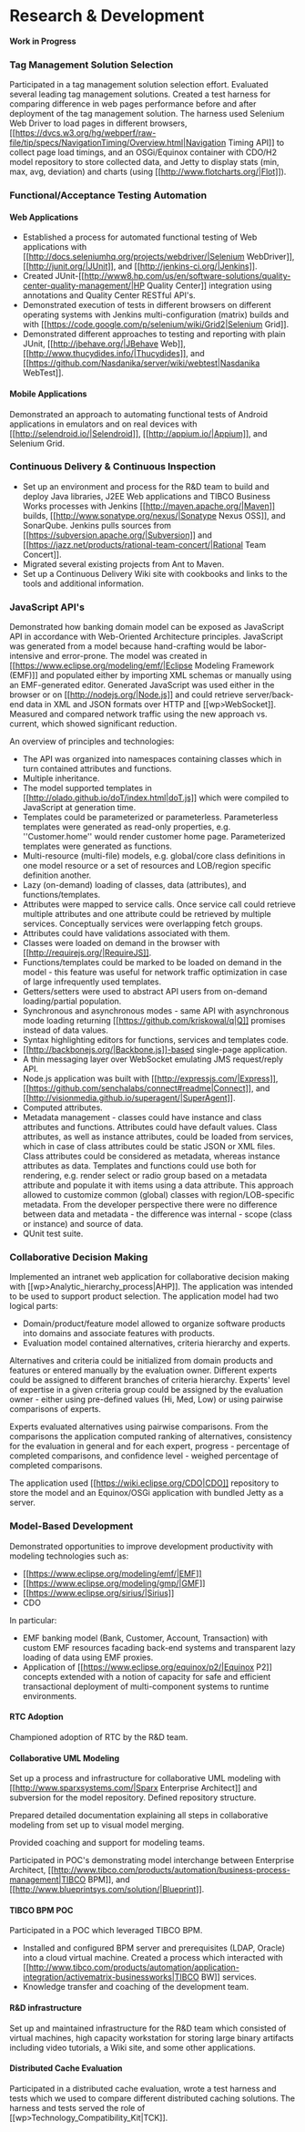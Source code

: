 # Research & Development

**Work in Progress**


### Tag Management Solution Selection
Participated in a tag management solution selection effort. Evaluated several leading tag management solutions. Created a test harness for comparing difference in web pages performance before and after deployment of the tag management solution. The harness used Selenium Web Driver to load pages in different browsers, [[https://dvcs.w3.org/hg/webperf/raw-file/tip/specs/NavigationTiming/Overview.html|Navigation Timing API]] to collect page load timings, and an OSGi/Equinox container with CDO/H2 model repository to store collected data, and Jetty to display stats (min, max, avg, deviation) and charts (using [[http://www.flotcharts.org/|Flot]]).

### Functional/Acceptance Testing Automation 

#### Web Applications
  * Established a process for automated functional testing of Web applications with [[http://docs.seleniumhq.org/projects/webdriver/|Selenium WebDriver]], [[http://junit.org/|JUnit]], and [[http://jenkins-ci.org/|Jenkins]]. 
  * Created JUnit-[[http://www8.hp.com/us/en/software-solutions/quality-center-quality-management/|HP Quality Center]] integration using annotations and Quality Center RESTful API's. 
  * Demonstrated execution of tests in different browsers on different operating systems with Jenkins multi-configuration (matrix) builds and with [[https://code.google.com/p/selenium/wiki/Grid2|Selenium Grid]].
  * Demonstrated different approaches to testing and reporting with plain JUnit, [[http://jbehave.org/|JBehave Web]], [[http://www.thucydides.info/|Thucydides]], and [[https://github.com/Nasdanika/server/wiki/webtest|Nasdanika WebTest]].

#### Mobile Applications
Demonstrated an approach to automating functional tests of Android applications in emulators and on real devices with [[http://selendroid.io/|Selendroid]], [[http://appium.io/|Appium]], and Selenium Grid.

### Continuous Delivery & Continuous Inspection 
  * Set up an environment and process for the R&D team to build and deploy Java libraries, J2EE Web applications and TIBCO Business Works processes with Jenkins [[http://maven.apache.org/|Maven]] builds, [[http://www.sonatype.org/nexus/|Sonatype Nexus OSS]], and SonarQube. Jenkins pulls sources from [[https://subversion.apache.org/|Subversion]] and [[https://jazz.net/products/rational-team-concert/|Rational Team Concert]]. 
  * Migrated several existing projects from Ant to Maven.
  * Set up a Continuous Delivery Wiki site with cookbooks and links to the tools and additional information.

### JavaScript API's
Demonstrated how banking domain model can be exposed as JavaScript API in accordance with Web-Oriented Architecture principles. JavaScript was generated from a model because hand-crafting would be labor-intensive and error-prone. The model was created in [[https://www.eclipse.org/modeling/emf/|Eclipse Modeling Framework (EMF)]] and populated either by importing XML schemas or manually using an EMF-generated editor. Generated JavaScript was used either in the browser or on [[http://nodejs.org/|Node.js]] and could retrieve server/back-end data in XML and JSON formats over HTTP and [[wp>WebSocket]]. Measured and compared network traffic using the new approach vs. current, which showed significant reduction. 

An overview of principles and technologies:
  * The API was organized into namespaces containing classes which in turn contained attributes and functions.
  * Multiple inheritance.
  * The model supported templates in [[http://olado.github.io/doT/index.html|doT.js]] which were compiled to JavaScript at generation time.
  * Templates could be parameterized or parameterless. Parameterless templates were generated as read-only properties, e.g. ''Customer.home'' would render customer home page. Parameterized templates were generated as functions.
  * Multi-resource (multi-file) models, e.g. global/core class definitions in one model resource or a set of resources and LOB/region specific definition another.
  * Lazy (on-demand) loading of classes, data (attributes), and functions/templates. 
  * Attributes were mapped to service calls. Once service call could retrieve multiple attributes and one attribute could be retrieved by multiple services. Conceptually services were overlapping fetch groups. 
  * Attributes could have validations associated with them.
  * Classes were loaded on demand in the browser with [[http://requirejs.org/|RequireJS]].
  * Functions/templates could be marked to be loaded on demand in the model - this feature was useful for network traffic optimization in case of large infrequently used templates.
  * Getters/setters were used to abstract API users from on-demand loading/partial population.
  * Synchronous and asynchronous modes - same API with asynchronous mode loading returning [[https://github.com/kriskowal/q|Q]] promises instead of data values.
  * Syntax highlighting editors for functions, services and templates code.
  * [[http://backbonejs.org/|Backbone.js]]-based single-page application.
  * A thin messaging layer over WebSocket emulating JMS request/reply API.
  * Node.js application was built with [[http://expressjs.com/|Express]], [[https://github.com/senchalabs/connect#readme|Connect]], and [[http://visionmedia.github.io/superagent/|SuperAgent]].
  * Computed attributes.
  * Metadata management - classes could have instance and class attributes and functions. Attributes could have default values. Class attributes, as well as instance attributes, could be loaded from services, which in case of class attributes could be static JSON or XML files. Class attributes could be considered as metadata, whereas instance attributes as data. Templates and functions could use both for rendering, e.g. render select or radio group based on a metadata attribute and populate it with items using a data attribute. This approach allowed to customize common (global) classes with region/LOB-specific metadata. From the developer perspective there were no difference between data and metadata - the difference was internal - scope (class or instance) and source of data.
  * QUnit test suite.

### Collaborative Decision Making
Implemented an intranet web application for collaborative decision making with [[wp>Analytic_hierarchy_process|AHP]]. The application was intended to be used to support product selection. The application model had two logical parts:
  * Domain/product/feature model allowed to organize software products into domains and associate features with products.
  * Evaluation model contained alternatives, criteria hierarchy and experts. 

Alternatives and criteria could be initialized from domain products and features or entered manually by the evaluation owner. Different experts could be assigned to different branches of criteria hierarchy. Experts' level of expertise in a given criteria group could be assigned by the evaluation owner - either using pre-defined values (Hi, Med, Low) or using pairwise comparisons of experts.

Experts evaluated alternatives using pairwise comparisons. From the comparisons the application computed ranking of alternatives, consistency for the evaluation in general and for each expert, progress - percentage of completed comparisons, and confidence level - weighed percentage of completed comparisons.

The application used [[https://wiki.eclipse.org/CDO|CDO]] repository to store the model and an Equinox/OSGi application with bundled Jetty as a server.

### Model-Based Development
Demonstrated opportunities to improve development productivity with modeling technologies such as:
  * [[https://www.eclipse.org/modeling/emf/|EMF]]
  * [[https://www.eclipse.org/modeling/gmp/|GMF]]
  * [[https://www.eclipse.org/sirius/|Sirius]]
  * CDO

In particular:
  * EMF banking model (Bank, Customer, Account, Transaction) with custom EMF resources facading back-end systems and transparent lazy loading of data using EMF proxies.
  * Application of [[https://www.eclipse.org/equinox/p2/|Equinox P2]] concepts extended with a notion of capacity for safe and efficient transactional deployment of multi-component systems to runtime environments.

#### RTC Adoption
Championed adoption of RTC by the R&D team.

#### Collaborative UML Modeling
Set up a process and infrastructure for collaborative UML modeling with [[http://www.sparxsystems.com/|Sparx Enterprise Architect]] and subversion for the model repository. Defined repository structure. 

Prepared detailed documentation explaining all steps in collaborative modeling from set up to visual model merging. 

Provided coaching and support for modeling teams.

Participated in POC's demonstrating model interchange between Enterprise Architect, [[http://www.tibco.com/products/automation/business-process-management|TIBCO BPM]], and [[http://www.blueprintsys.com/solution/|Blueprint]].

#### TIBCO BPM POC
Participated in a POC which leveraged TIBCO BPM. 
  * Installed and configured BPM server and prerequisites (LDAP, Oracle) into a cloud virtual machine. Created a process which interacted with [[http://www.tibco.com/products/automation/application-integration/activematrix-businessworks|TIBCO BW]] services. 
  * Knowledge transfer and coaching of the development team.

#### R&D infrastructure 
Set up and maintained infrastructure for the R&D team which consisted of virtual machines, high capacity workstation for storing large binary artifacts including video tutorials, a Wiki site, and some other applications.

#### Distributed Cache Evaluation 
Participated in a distributed cache evaluation, wrote a test harness and tests which we used to compare different distributed caching solutions. The harness and tests served the role of [[wp>Technology_Compatibility_Kit|TCK]].
